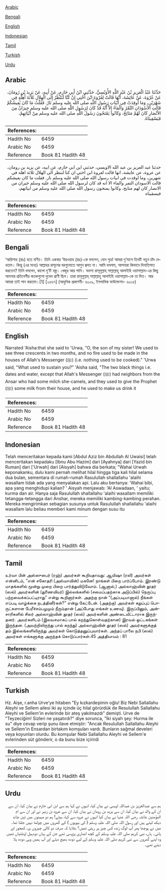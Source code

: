 [Arabic](#arabic)

[Bengali](#bengali)

[English](#english)

[Indonesian](#indonesian)

[Tamil](#tamil)

[Turkish](#turkish)

[Urdu](#urdu)

## Arabic


<div dir="rtl" lang="ar" style={{fontSize:'larger',backgroundColor:'#f8f9fa',padding:20}}>
حَدَّثَنَا عَبْدُ الْعَزِيزِ بْنُ عَبْدِ اللَّهِ الأُوَيْسِيُّ، حَدَّثَنِي ابْنُ أَبِي حَازِمٍ، عَنْ أَبِيهِ، عَنْ يَزِيدَ بْنِ رُومَانَ، عَنْ عُرْوَةَ، عَنْ عَائِشَةَ، أَنَّهَا قَالَتْ لِعُرْوَةَ ابْنَ أُخْتِي إِنْ كُنَّا لَنَنْظُرُ إِلَى الْهِلاَلِ ثَلاَثَةَ أَهِلَّةٍ فِي شَهْرَيْنِ، وَمَا أُوقِدَتْ فِي أَبْيَاتِ رَسُولِ اللَّهِ صلى الله عليه وسلم نَارٌ‏.‏ فَقُلْتُ مَا كَانَ يُعِيشُكُمْ قَالَتِ الأَسْوَدَانِ التَّمْرُ وَالْمَاءُ إِلاَّ أَنَّهُ قَدْ كَانَ لِرَسُولِ اللَّهِ صلى الله عليه وسلم جِيرَانٌ مِنَ الأَنْصَارِ كَانَ لَهُمْ مَنَائِحُ، وَكَانُوا يَمْنَحُونَ رَسُولَ اللَّهِ صلى الله عليه وسلم مِنْ أَبْيَاتِهِمْ، فَيَسْقِينَاهُ‏.‏
</div>
<div style={{backgroundColor:'#f8f9fa',padding:20, marginBottom: 10}}><table> <thead> <tr> <th>References:</th> <th></th> </tr> </thead> <tbody><tr><td>Hadith No</td><td>6459</td></tr><tr><td>Arabic No</td><td>6459</td></tr><tr><td>Reference</td><td>Book 81 Hadith 48</td></tr></tbody></table></div>


<div dir="rtl" lang="ar" style={{fontSize:'larger',backgroundColor:'#f8f9fa',padding:20}}>
حدثنا عبد العزيز بن عبد الله الاويسي، حدثني ابن ابي حازم، عن ابيه، عن يزيد بن رومان، عن عروة، عن عايشة، انها قالت لعروة ابن اختي ان كنا لننظر الى الهلال ثلاثة اهلة في شهرين، وما اوقدت في ابيات رسول الله صلى الله عليه وسلم نار. فقلت ما كان يعيشكم قالت الاسودان التمر والماء الا انه قد كان لرسول الله صلى الله عليه وسلم جيران من الانصار كان لهم منايح، وكانوا يمنحون رسول الله صلى الله عليه وسلم من ابياتهم، فيسقيناه
</div>
<div style={{backgroundColor:'#f8f9fa',padding:20, marginBottom: 10}}><table> <thead> <tr> <th>References:</th> <th></th> </tr> </thead> <tbody><tr><td>Hadith No</td><td>6459</td></tr><tr><td>Arabic No</td><td>6459</td></tr><tr><td>Reference</td><td>Book 81 Hadith 48</td></tr></tbody></table></div>

## Bengali


<div dir="ltr" lang="bn" style={{fontSize:'larger',backgroundColor:'#f8f9fa',padding:20}}>
‘আয়িশাহ (রাঃ) হতে বর্ণিত। তিনি একবার ‘উরওয়াহ (রাঃ)-কে বললেন, বোন পুত্র! আমরা দু’মাসে তিনটি নতুন চাঁদ দেখতাম। কিন্তু (এর মধ্যে) আল্লাহর রাসূলের ঘরগুলোতে আগুন জ্বলত না। আমি বললাম, আপনারা কিভাবে দিনাতিপাত করতেন? তিনি বললেন, কালো দু’টি বস্ত্ত। খেজুর আর পানি। অবশ্য রাসূলুল্লাহ্ সাল্লাল্লাহু আলাইহি ওয়াসাল্লাম-এর কিছু আনসার প্রতিবেশীর কতকগুলো দুধেল প্রাণী ছিল। তারা রাসূলুল্লাহ্ সাল্লাল্লাহু আলাইহি ওয়াসাল্লাম-কে তা দিত। আর আমরা তাই পান করতাম।[1] [২৫৬৭] (আধুনিক প্রকাশনী- ৬০০৯, ইসলামিক ফাউন্ডেশন- ৬০১৫)
</div>
<div style={{backgroundColor:'#f8f9fa',padding:20, marginBottom: 10}}><table> <thead> <tr> <th>References:</th> <th></th> </tr> </thead> <tbody><tr><td>Hadith No</td><td>6459</td></tr><tr><td>Arabic No</td><td>6459</td></tr><tr><td>Reference</td><td>Book 81 Hadith 48</td></tr></tbody></table></div>

## English


<div dir="ltr" lang="en" style={{fontSize:'larger',backgroundColor:'#f8f9fa',padding:20}}>
Narrated 'Aisha:that she said to 'Urwa, "O, the son of my sister! We used to see three crescents in two months, and no fire used to be made in the houses of Allah's Messenger (ﷺ) (i.e. nothing used to be cooked)." 'Urwa said, "What used to sustain you?" 'Aisha said, "The two black things i.e. dates and water, except that Allah's Messenger (ﷺ) had neighbors from the Ansar who had some milch she-camels, and they used to give the Prophet (ﷺ) some milk from their house, and he used to make us drink it
</div>
<div style={{backgroundColor:'#f8f9fa',padding:20, marginBottom: 10}}><table> <thead> <tr> <th>References:</th> <th></th> </tr> </thead> <tbody><tr><td>Hadith No</td><td>6459</td></tr><tr><td>Arabic No</td><td>6459</td></tr><tr><td>Reference</td><td>Book 81 Hadith 48</td></tr></tbody></table></div>

## Indonesian


<div dir="ltr" lang="id" style={{fontSize:'larger',backgroundColor:'#f8f9fa',padding:20}}>
Telah menceritakan kepada kami [Abdul Aziz bin Abdullah Al Uwaisi] telah menceritakan kepadaku [Ibnu Abu Hazim] dari [Ayahnya] dari [Yazid bin Ruman] dari ['Urwah] dari [Aisyah] bahwa dia berkata; "Wahai Urwah keponakanku, dulu kami pernah melihat hilal hingga tiga kali hilal selama dua bulan, sementara di rumah-rumah Rasulullah shallallahu 'alaihi wasallam tidak ada yang menyalakan api. Lalu aku bertanya: 'Wahai bibi, apa yang menghidupi kalian? ' Aisyah menjawab: 'Al Aswadaan, ' yaitu; kurma dan air. Hanya saja Rasulullah shallallahu 'alaihi wasallam memiliki tetangga-tetangga dari Anshar, mereka memiliki kambing-kambing perahan. Mereka mengirimkan sebagian susunya untuk Rasulullah shallallahu 'alaihi wasallam lalu beliau memberi kami minum dengan susu itu
</div>
<div style={{backgroundColor:'#f8f9fa',padding:20, marginBottom: 10}}><table> <thead> <tr> <th>References:</th> <th></th> </tr> </thead> <tbody><tr><td>Hadith No</td><td>6459</td></tr><tr><td>Arabic No</td><td>6459</td></tr><tr><td>Reference</td><td>Book 81 Hadith 48</td></tr></tbody></table></div>

## Tamil


<div dir="ltr" lang="ta" style={{fontSize:'larger',backgroundColor:'#f8f9fa',padding:20}}>
உர்வா பின் அஸ்ஸுபைர் (ரஹ்) அவர்கள் கூறியதாவது: ஆயிஷா (ரலி) அவர்கள் என்னிடம், “என் சகோதரி (அஸ்மாவின்) மகனே! நாங்கள் பிறை பார்ப்போம். இரண்டு மாதங்களில் மூன்று முறை பிறை பார்த்துவிடுவோம். (ஆனால்,) அல்லாஹ்வின் தூதர் (ஸல்) அவர்களின் (துணைவியர்) இல்லங்களில் (சமைப்பதற்காக அடுப்பில்) நெருப்பு பற்றவைக்கப்பட்டிராது” என்று கூறினார்கள். அதற்கு நான் “(அப்படியானால்) நீங்கள் எப்படி வாழ்க்கை நடத்தினீர்கள்?” என்று கேட்டேன். (அதற்கு) அவர்கள் கறுப்புப் பொருட்களான பேரீச்சம்பழமும் நீரும்தான் (அப்போது எங்கள் உணவு). இருப்பினும், அன்சாரிகளில் சிலர் அல்லாஹ்வின் தூதர் (ஸல்) அவர்களின் அண்டைவீட்டாராக இருந்தனர். அவர்களிடம் (இலவசமாகப் பால் கறந்துகொள்வதற்கான) இரவல் ஒட்டகங்கள் இருந்தன. (அவற்றிலிருந்து பால் கறந்து) அல்லாஹ்வின் தூதர் (ஸல்) அவர்களுக்குத் தம் இல்லங்களிலிருந்து அவர்கள் கொடுத்தனுப்புவார்கள். அந்தப் பாலை நபி (ஸல்) அவர்கள் எங்களுக்கு அருந்தக் கொடுப்பார்கள்.45 அத்தியாயம் : 81
</div>
<div style={{backgroundColor:'#f8f9fa',padding:20, marginBottom: 10}}><table> <thead> <tr> <th>References:</th> <th></th> </tr> </thead> <tbody><tr><td>Hadith No</td><td>6459</td></tr><tr><td>Arabic No</td><td>6459</td></tr><tr><td>Reference</td><td>Book 81 Hadith 48</td></tr></tbody></table></div>

## Turkish


<div dir="ltr" lang="tr" style={{fontSize:'larger',backgroundColor:'#f8f9fa',padding:20}}>
Hz. Aişe, r.anha Urve'ye hitaben "Ey kızkardeşimin oğlu! Biz Nebi Sallallahu Aleyhi ve Sellem ailesi iki ay içinde üç hilal görürdük de Resulullah Sallallahu Aleyhi ve Sellem'in evlerinde bir ateş yakılmazdı" demişti. Urve de "Teyzeciğim! Sizleri ne yaşatırdı?" diye sorunca, "İki siyah şey: Hurma ile su" diye cevap verip şunu ilave etmiştir: "Ancak Resulullah Sallallahu Aleyhi ve Sellem'in Ensardan birtakım komşuları vardı. Bunların sağmal develeri veya koyunları olurdu. Bu komşular Nebi Sallallahu Aleyhi ve Sellem'e evlerinden süt gönderir, o da bunu bize içirirdi
</div>
<div style={{backgroundColor:'#f8f9fa',padding:20, marginBottom: 10}}><table> <thead> <tr> <th>References:</th> <th></th> </tr> </thead> <tbody><tr><td>Hadith No</td><td>6459</td></tr><tr><td>Arabic No</td><td>6459</td></tr><tr><td>Reference</td><td>Book 81 Hadith 48</td></tr></tbody></table></div>

## Urdu


<div dir="rtl" lang="ur" style={{fontSize:'larger',backgroundColor:'#f8f9fa',padding:20}}>
ہم سے عبدالعزیز بن عبداللہ اویسی نے بیان کیا، انہوں نے کہا ہم سے ابن ابی حازم نے بیان کیا، ان سے ان کے والد نے بیان کیا، ان سے یزید بن رومان نے بیان کیا، ان سے عروہ بن زبیر نے اور ان سے ام المؤمنین عائشہ رضی اللہ عنہا نے بیان کیا انہوں نے عروہ سے کہا، بیٹے! ہم دو مہینوں میں تین چاند دیکھ لیتے ہیں اور رسول اللہ صلی اللہ علیہ وسلم ( کی بیویوں ) کے گھروں میں چولھا نہیں جلتا تھا۔ میں نے پوچھا پھر آپ لوگ زندہ کس چیز پر رہتی تھیں؟ بتلایا کہ صرف دو کالی چیزوں پر، کھجور اور پانی۔ ہاں، نبی کریم صلی اللہ علیہ وسلم کے کچھ انصاری پڑوسی تھے جن کے یہاں دودہیل اونٹنیاں تھیں وہ اپنے گھروں سے نبی کریم صلی اللہ علیہ وسلم کے لیے دودھ بھیج دیتے اور آپ ہمیں وہی دودھ پلا دیتے تھے۔
</div>
<div style={{backgroundColor:'#f8f9fa',padding:20, marginBottom: 10}}><table> <thead> <tr> <th>References:</th> <th></th> </tr> </thead> <tbody><tr><td>Hadith No</td><td>6459</td></tr><tr><td>Arabic No</td><td>6459</td></tr><tr><td>Reference</td><td>Book 81 Hadith 48</td></tr></tbody></table></div>